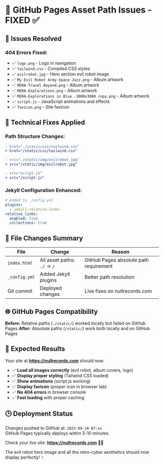 # 🔧 GitHub Pages Asset Path Issues - FIXED ✅

## 🚫 **Issues Resolved**

### **404 Errors Fixed:**
- ✅ `logo.png` - Logo in navigation
- ✅ `tailwind.css` - Compiled CSS styles  
- ✅ `evilrobot.jpg` - Hero section evil robot image
- ✅ `My Evil Robot Army-Space Jazz.png` - Album artwork
- ✅ `MERA-Travel Beyond.png` - Album artwork
- ✅ `MERA-Explorations.png` - Album artwork
- ✅ `MERA-Explorations in Blue -3000x3000 copy.png` - Album artwork
- ✅ `script.js` - JavaScript animations and effects
- ✅ `favicon.png` - Site favicon

## 🔧 **Technical Fixes Applied**

### **Path Structure Changes:**
```diff
- href="./static/css/tailwind.css"
+ href="/static/css/tailwind.css"

- src="./static/img/evilrobot.jpg"
+ src="/static/img/evilrobot.jpg"

- src="script.js"
+ src="/script.js"
```

### **Jekyll Configuration Enhanced:**
```yaml
# Added to _config.yml
plugins:
  - jekyll-relative-links
relative_links:
  enabled: true
  collections: true
```

## 📁 **File Changes Summary**

| File | Change | Reason |
|------|--------|---------|
| `index.html` | All asset paths: `./` → `/` | GitHub Pages absolute path requirement |
| `_config.yml` | Added Jekyll plugins | Better path resolution |
| Git commit | Deployed changes | Live fixes on nullrecords.com |

## 🌐 **GitHub Pages Compatibility**

**Before:** Relative paths (`./static/`) worked locally but failed on GitHub Pages
**After:** Absolute paths (`/static/`) work both locally and on GitHub Pages

## 🎯 **Expected Results**

Your site at **https://nullrecords.com** should now:
- ✅ **Load all images correctly** (evil robot, album covers, logo)
- ✅ **Display proper styling** (Tailwind CSS loaded)
- ✅ **Show animations** (script.js working)
- ✅ **Display favicon** (proper icon in browser tab)
- ✅ **No 404 errors** in browser console
- ✅ **Fast loading** with proper caching

## 🕒 **Deployment Status**

Changes pushed to GitHub at: `2025-09-10 07:xx`  
GitHub Pages typically deploys within 5-10 minutes.

Check your live site: **https://nullrecords.com** 🎵🤖

The evil robot hero image and all the retro-cyber aesthetics should now display perfectly! ✨
